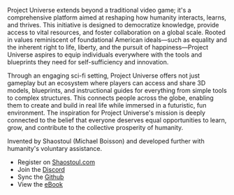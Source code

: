 Project Universe extends beyond a traditional video game; it's a comprehensive platform aimed at reshaping how humanity interacts, learns, and thrives. This initiative is designed to democratize knowledge, provide access to vital resources, and foster collaboration on a global scale. Rooted in values reminiscent of foundational American ideals—such as equality and the inherent right to life, liberty, and the pursuit of happiness—Project Universe aspires to equip individuals everywhere with the tools and blueprints they need for self-sufficiency and innovation.

Through an engaging sci-fi setting, Project Universe offers not just gameplay but an ecosystem where players can access and share 3D models, blueprints, and instructional guides for everything from simple tools to complex structures. This connects people across the globe, enabling them to create and build in real life while immersed in a futuristic, fun environment. The inspiration for Project Universe's mission is deeply connected to the belief that everyone deserves equal opportunities to learn, grow, and contribute to the collective prosperity of humanity.

Invented by Shaostoul (Michael Boisson) and developed further with humanity's voluntary assistance.
- Register on [Shaostoul.com](https://shaostoul.com)
- Join the [Discord](https://discord.gg/9XxmmeQnWC)
- Sync the [Github](https://github.com/Shaostoul/Project_Universe_Documentation)
- View the [eBook](https://docs.shaostoul.com/)